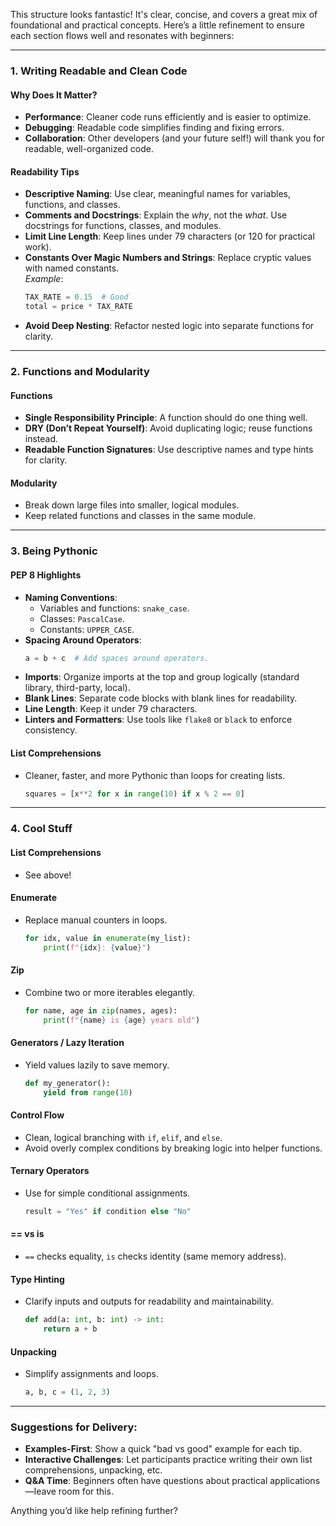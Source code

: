 This structure looks fantastic! It's clear, concise, and covers a great mix of foundational and practical concepts. Here’s a little refinement to ensure each section flows well and resonates with beginners:  

---

### **1. Writing Readable and Clean Code**  

#### **Why Does It Matter?**  
- **Performance**: Cleaner code runs efficiently and is easier to optimize.  
- **Debugging**: Readable code simplifies finding and fixing errors.  
- **Collaboration**: Other developers (and your future self!) will thank you for readable, well-organized code.  

#### **Readability Tips**  
- **Descriptive Naming**: Use clear, meaningful names for variables, functions, and classes.  
- **Comments and Docstrings**: Explain the *why*, not the *what*. Use docstrings for functions, classes, and modules.  
- **Limit Line Length**: Keep lines under 79 characters (or 120 for practical work).  
- **Constants Over Magic Numbers and Strings**: Replace cryptic values with named constants.  
   *Example*:  
   ```python
   TAX_RATE = 0.15  # Good
   total = price * TAX_RATE
   ```  
- **Avoid Deep Nesting**: Refactor nested logic into separate functions for clarity.  

---

### **2. Functions and Modularity**  

#### **Functions**  
- **Single Responsibility Principle**: A function should do one thing well.  
- **DRY (Don’t Repeat Yourself)**: Avoid duplicating logic; reuse functions instead.  
- **Readable Function Signatures**: Use descriptive names and type hints for clarity.  

#### **Modularity**  
- Break down large files into smaller, logical modules.  
- Keep related functions and classes in the same module.  

---

### **3. Being Pythonic**  

#### **PEP 8 Highlights**  
- **Naming Conventions**:  
   - Variables and functions: `snake_case`.  
   - Classes: `PascalCase`.  
   - Constants: `UPPER_CASE`.  
- **Spacing Around Operators**:  
   ```python
   a = b + c  # Add spaces around operators.
   ```  
- **Imports**: Organize imports at the top and group logically (standard library, third-party, local).  
- **Blank Lines**: Separate code blocks with blank lines for readability.  
- **Line Length**: Keep it under 79 characters.  
- **Linters and Formatters**: Use tools like `flake8` or `black` to enforce consistency.  

#### **List Comprehensions**  
- Cleaner, faster, and more Pythonic than loops for creating lists.  
   ```python
   squares = [x**2 for x in range(10) if x % 2 == 0]
   ```  

---

### **4. Cool Stuff**  

#### **List Comprehensions**  
- See above!  

#### **Enumerate**  
- Replace manual counters in loops.  
   ```python
   for idx, value in enumerate(my_list):
       print(f"{idx}: {value}")
   ```  

#### **Zip**  
- Combine two or more iterables elegantly.  
   ```python
   for name, age in zip(names, ages):
       print(f"{name} is {age} years old")
   ```  

#### **Generators / Lazy Iteration**  
- Yield values lazily to save memory.  
   ```python
   def my_generator():
       yield from range(10)
   ```  

#### **Control Flow**  
- Clean, logical branching with `if`, `elif`, and `else`.  
- Avoid overly complex conditions by breaking logic into helper functions.  

#### **Ternary Operators**  
- Use for simple conditional assignments.  
   ```python
   result = "Yes" if condition else "No"
   ```  

#### **== vs is**  
- `==` checks equality, `is` checks identity (same memory address).  

#### **Type Hinting**  
- Clarify inputs and outputs for readability and maintainability.  
   ```python
   def add(a: int, b: int) -> int:
       return a + b
   ```  

#### **Unpacking**  
- Simplify assignments and loops.  
   ```python
   a, b, c = (1, 2, 3)
   ```  

---

### Suggestions for Delivery:  
- **Examples-First**: Show a quick "bad vs good" example for each tip.  
- **Interactive Challenges**: Let participants practice writing their own list comprehensions, unpacking, etc.  
- **Q&A Time**: Beginners often have questions about practical applications—leave room for this.  

Anything you’d like help refining further?